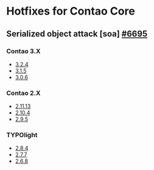Hotfixes for Contao Core
========================

Serialized object attack [soa] [#6695](https://github.com/contao/core/issues/6695)
----------------------------------------------------------------------------

### Contao 3.X

* [3.2.4](https://github.com/contao-community-alliance/contao-core-hotfix/tree/soa-3.2.4)
* [3.1.5](https://github.com/contao-community-alliance/contao-core-hotfix/tree/soa-3.1.5)
* [3.0.6](https://github.com/contao-community-alliance/contao-core-hotfix/tree/soa-3.0.6)

### Contao 2.X

* [2.11.13](https://github.com/contao-community-alliance/contao-core-hotfix/tree/soa-2.11.13)
* [2.10.4](https://github.com/contao-community-alliance/contao-core-hotfix/tree/soa-2.10.4)
* [2.9.5](https://github.com/contao-community-alliance/contao-core-hotfix/tree/soa-2.9.5)

### TYPOlight

* [2.8.4](https://github.com/contao-community-alliance/contao-core-hotfix/tree/soa-2.8.4)
* [2.7.7](https://github.com/contao-community-alliance/contao-core-hotfix/tree/soa-2.7.7)
* [2.6.8](https://github.com/contao-community-alliance/contao-core-hotfix/tree/soa-2.6.8)
